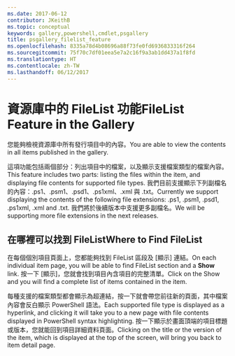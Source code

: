 ```yaml
---
ms.date: 2017-06-12
contributor: JKeithB
ms.topic: conceptual
keywords: gallery,powershell,cmdlet,psgallery
title: psgallery_filelist_feature
ms.openlocfilehash: 8335a78d4b08696a88f73fe0fd6936833316f264
ms.sourcegitcommit: 75f70c7df01eea5e7a2c16f9a3ab1dd437a1f8fd
ms.translationtype: HT
ms.contentlocale: zh-TW
ms.lasthandoff: 06/12/2017
---
```

# <a name="filelist-feature-in-the-gallery"></a><span data-ttu-id="094ea-103">資源庫中的 FileList 功能</span><span class="sxs-lookup"><span data-stu-id="094ea-103">FileList Feature in the Gallery</span></span>

<span data-ttu-id="094ea-104">您能夠檢視資源庫中所有發行項目中的內容。</span><span class="sxs-lookup"><span data-stu-id="094ea-104">You are able to view the contents in all items published in the gallery.</span></span> 

<span data-ttu-id="094ea-105">這項功能包括兩個部分：列出項目中的檔案，以及顯示支援檔案類型的檔案內容。</span><span class="sxs-lookup"><span data-stu-id="094ea-105">This feature includes two parts: listing the files within the item, and displaying file contents for supported file types.</span></span> <span data-ttu-id="094ea-106">我們目前支援顯示下列副檔名的內容：.ps1、.psm1、.psd1、.ps1xml、.xml 與 .txt。</span><span class="sxs-lookup"><span data-stu-id="094ea-106">Currently we support displaying the contents of the following file extensions: .ps1, .psm1, .psd1, .ps1xml, .xml and .txt.</span></span> <span data-ttu-id="094ea-107">我們將於後續版本中支援更多副檔名。</span><span class="sxs-lookup"><span data-stu-id="094ea-107">We will be supporting more file extensions in the next releases.</span></span> 

## <a name="where-to-find-filelist"></a><span data-ttu-id="094ea-108">在哪裡可以找到 FileList</span><span class="sxs-lookup"><span data-stu-id="094ea-108">Where to Find FileList</span></span>
<span data-ttu-id="094ea-109">在每個個別項目頁面上，您都能夠找到 FileList 區段及 [顯示] 連結。</span><span class="sxs-lookup"><span data-stu-id="094ea-109">On each individual item page, you will be able to find FileList section and a **Show** link.</span></span> <span data-ttu-id="094ea-110">按一下 [顯示]，您就會找到項目內含項目的完整清單。</span><span class="sxs-lookup"><span data-stu-id="094ea-110">Click on the Show and you will find a complete list of items contained in the item.</span></span>

<span data-ttu-id="094ea-111">每種支援的檔案類型都會顯示為超連結，按一下就會帶您前往新的頁面，其中檔案內容會反白顯示 PowerShell 語法。</span><span class="sxs-lookup"><span data-stu-id="094ea-111">Each supported file type is displayed as a hyperlink, and clicking it will take you to a new page with file contents displayed in PowerShell syntax highlighting.</span></span> <span data-ttu-id="094ea-112">按一下顯示於畫面頂端的項目標題或版本，您就能回到項目詳細資料頁面。</span><span class="sxs-lookup"><span data-stu-id="094ea-112">Clicking on the title or the version of the item, which is displayed at the top of the screen, will bring you back to item detail page.</span></span>

